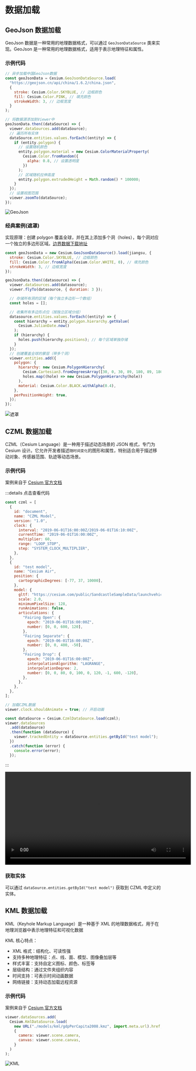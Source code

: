 <!-- GeoJson 数据格式
CZML 数据格式
KML 数据格式
MVT 数据格式
SHP 数据格式
dbf 数据格式
prj 数据格式 -->

# 数据加载

## GeoJson 数据加载

GeoJson 数据是一种常用的地理数据格式，可以通过 `GeoJsonDataSource` 类来实现。GeoJson 是一种常用的地理数据格式，适用于表示地理特征和属性。

### 示例代码

```js
// 异步加载中国GeoJson数据
const geoJsonData = Cesium.GeoJsonDataSource.load(
  "https://geojson.cn/api/china/1.6.2/china.json",
  {
    stroke: Cesium.Color.SKYBLUE, // 边框颜色
    fill: Cesium.Color.PINK, // 填充颜色
    strokeWidth: 3, // 边框宽度
  }
);

// 将数据源添加到Viewer中
geoJsonData.then((dataSource) => {
  viewer.dataSources.add(dataSource);
  // 遍历所有实体
  dataSource.entities.values.forEach((entity) => {
    if (entity.polygon) {
      // 设置随机颜色
      entity.polygon.material = new Cesium.ColorMaterialProperty(
        Cesium.Color.fromRandom({
          alpha: 0.8, // 设置透明度
        })
      );
      // 区域随机拉伸高度
      entity.polygon.extrudedHeight = Math.random() * 100000;
    }
  });
  // 设置视图范围
  viewer.zoomTo(dataSource);
});
```

![GeoJson](../Aassets/Basics/jeojson.png)

### 经典案例(遮罩)

实现原理：创建 polygon 覆盖全球，并在其上添加多个洞（holes），每个洞对应一个独立的多边形区域。[边界数据下载地址](https://geojson.hxkj.vip/)

```js
const geoJsonData = new Cesium.GeoJsonDataSource().load(jiangsu, {
  stroke: Cesium.Color.SKYBLUE, // 边框颜色
  fill: Cesium.Color.fromAlpha(Cesium.Color.WHITE, 0), // 填充颜色
  strokeWidth: 3, // 边框宽度
});

geoJsonData.then((datasource) => {
  viewer.dataSources.add(datasource);
  viewer.flyTo(datasource, { duration: 3 });

  // 存储所有洞的区域（每个独立多边形一个数组）
  const holes = [];

  // 收集所有多边形点位（按独立区域分组）
  datasource.entities.values.forEach((entity) => {
    const hierarchy = entity.polygon.hierarchy.getValue(
      Cesium.JulianDate.now()
    );
    if (hierarchy) {
      holes.push(hierarchy.positions); // 每个区域单独存储
    }
  });
  // 创建覆盖全球的蒙层（带多个洞）
  viewer.entities.add({
    polygon: {
      hierarchy: new Cesium.PolygonHierarchy(
        Cesium.Cartesian3.fromDegreesArray([30, 0, 30, 89, 180, 89, 180, 0]),
        holes.map((hole) => new Cesium.PolygonHierarchy(hole))
      ),
      material: Cesium.Color.BLACK.withAlpha(0.4),
    },
    perPositionHeight: true,
  });
});
```

![遮罩](../Aassets/Basics/geojsonMask.png)

## CZML 数据加载

CZML（Cesium Language）是一种用于描述动态场景的 JSON 格式，专门为 Cesium 设计。它允许开发者描述`随时间变化`的图形和属性，特别适合用于描述移动对象、传感器范围、轨迹等动态场景。

### 示例代码

案例来自于 [Cesium 官方文档](https://sandcastle.cesium.com/index.html?src=CZML%20Model%20Articulations.html&label=CZML)

:::details 点击查看代码

```js
const czml = [
  {
    id: "document",
    name: "CZML Model",
    version: "1.0",
    clock: {
      interval: "2019-06-01T16:00:00Z/2019-06-01T16:10:00Z",
      currentTime: "2019-06-01T16:00:00Z",
      multiplier: 60,
      range: "LOOP_STOP",
      step: "SYSTEM_CLOCK_MULTIPLIER",
    },
  },
  {
    id: "test model",
    name: "Cesium Air",
    position: {
      cartographicDegrees: [-77, 37, 10000],
    },
    model: {
      gltf: "https://cesium.com/public/SandcastleSampleData/launchvehicle.glb",
      scale: 2.0,
      minimumPixelSize: 128,
      runAnimations: false,
      articulations: {
        "Fairing Open": {
          epoch: "2019-06-01T16:00:00Z",
          number: [0, 0, 600, 120],
        },
        "Fairing Separate": {
          epoch: "2019-06-01T16:00:00Z",
          number: [0, 0, 400, -50],
        },
        "Fairing Drop": {
          epoch: "2019-06-01T16:00:00Z",
          interpolationAlgorithm: "LAGRANGE",
          interpolationDegree: 2,
          number: [0, 0, 80, 0, 100, 0, 120, -1, 600, -120],
        },
      },
    },
  },
];

// 加载CZML数据
viewer.clock.shouldAnimate = true; // 开启动画

const dataSource = Cesium.CzmlDataSource.load(czml);
viewer.dataSources
  .add(dataSource)
  .then(function (dataSource) {
    viewer.trackedEntity = dataSource.entities.getById("test model");
  })
  .catch(function (error) {
    console.error(error);
  });
```

:::

<video controls width="600">
  <source src="../../Aassets/Basics/CZML.mp4" type="video/mp4" />
  您的浏览器不支持HTML5视频标签。
</video>

### 获取实体

可以通过 `dataSource.entities.getById("test model")` 获取到 CZML 中定义的实体。

## KML 数据加载

KML（Keyhole Markup Language）是一种基于 XML 的地理数据格式，用于在地理浏览器中表示地理特征和可视化数据

KML 核心特点：

- XML 格式：结构化、可读性强
- 支持多种地理特征：点、线、面、模型、图像叠加层等
- 样式丰富：支持自定义图标、颜色、标签等
- 层级结构：通过文件夹组织内容
- 时间支持：可表示时间动画数据
- 网络链接：支持动态加载远程资源

### 示例代码

案例来自于 [Cesium 官方文档](https://sandcastle.cesium.com/index.html?src=KML.html&label=CZML)

```js
viewer.dataSources.add(
  Cesium.KmlDataSource.load(
    new URL("./models/kml/gdpPerCapita2008.kmz", import.meta.url).href,
    {
      camera: viewer.scene.camera,
      canvas: viewer.scene.canvas,
    }
  )
);
```

![KML](../Aassets/Basics/kml.png)
